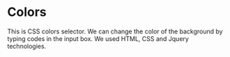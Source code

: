# Colors
This is CSS colors selector. We can change the color of the background by typing codes in the input box.
We used HTML, CSS and Jquery technologies.
